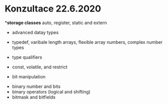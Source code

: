 # Konzultace 22.6.2020


***storage classes**
auto, register, static and extern

* advanced datay types
- typedef, varibale length arrays, flexible array numbers, complex number types

* type qualifiers
- const, volatile, and restrict

* bit manipulation
- binary number and bits
- binary operators (logical and shifting)
- bitmask and bitfields
